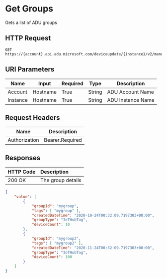 # Get Groups

Gets a list of ADU groups

## HTTP Request

```http
GET https://{account}.api.adu.microsoft.com/deviceupdate/{instance}/v2/management/groups

```

## URI Parameters

Name|Input|Required|Type|Description
----|------|------|------|------|
Account| Hostname|True|String|ADU Account Name
Instance| Hostname|True|String|ADU Instance Name

## Request Headers

Name|Description
----|------|
Authorization| Bearer.Required

## Responses

|   HTTP Code   |   Description  |
| :--------- | :---- |
|  200 OK | The group details |

```json
{
    "value": [
        {
            "groupId": "mygroup",
            "tags": [ "mygroup" ],
            "createdDateTime": "2020-10-24T00:32:09.7197303+00:00",
            "groupType": "IoTHubTag",
            "deviceCount": 10
        },
        {
            "groupId": "mygroup2",
            "tags": [ "mygroup2" ],
            "createdDateTime": "2020-11-24T00:32:09.7197303+00:00",
            "groupType": "IoTHubTag",
            "deviceCount": 100
        }
    ]
}
```
